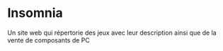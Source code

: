# Insomnia
Un site web qui répertorie des jeux avec leur description ainsi que de la vente de composants de PC
